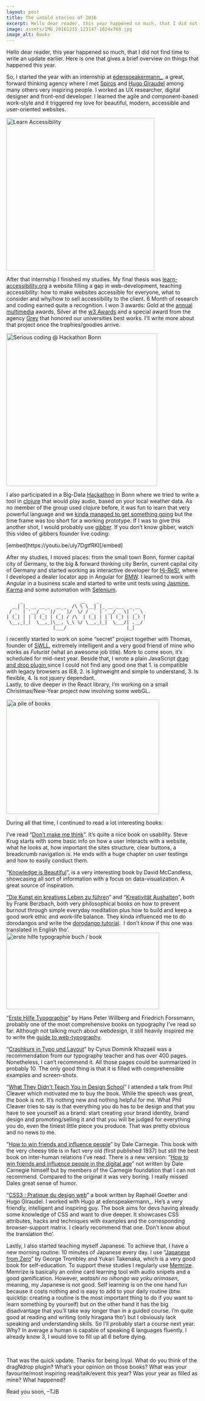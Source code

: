 ```yaml
---
layout: post
title: The untold stories of 2016
excerpt: Hello dear reader, this year happened so much, that I did not find…
image: assets/IMG_20161215_123147-1024x768.jpg
image_alt: Books
---
```


<p>Hello dear reader, this year happened so much, that I did not find time to write an update earlier. Here is one that gives a brief overview on things that happened this year.</p>
<p>So, I started the year with an internship at <a href="https://www.edenspiekermann.com/">edenspeakermann_</a>, a great, forward thinking agency where I met <a href="https://twitter.com/martzoukos">Spiros</a> and <a href="http://hugogiraudel.com/">Hugo Giraudel</a> among many others very inspiring people. I worked as UX researcher, digital designer and front-end developer. I learned the agile and component-based work-style and it triggered my love for beautiful, modern, accessible and user-oriented websites.</p>
<p><a href="http://www.learn-accessibility.org/"><img class="aligncenter wp-image-2898 size-medium" src="{{ site.baseurl }}/assets/687474703a2f2f692e696d6775722e636f6d2f314f57707341552e706e67-388x400.png" alt="Learn Accessibility" width="388" height="400" /></a></p>
<p>After that internship I finished my studies. My final thesis was <a href="http://www.learn-accessibility.org/">learn-accessibility.org</a> a website filling a gap in web-development, teaching accessibility: how to make websites accessible for everyone, what to consider and why/how to sell accessibility to the client. 6 Month of research and coding earned quite a recognition. I won 3 awards: Gold at the <a href="http://www.annual-multimedia.de/">annual multimedia</a> awards, Silver at the <a href="http://www.w3award.com/">w3 Awards</a> and a special award from the agency <a href="http://grey.com/germany">Grey</a> that honored our universities best works. I’ll write more about that project once the trophies/goodies arrive.</p>
<p><img class="aligncenter wp-image-2897 size-medium" src="{{ site.baseurl }}/assets/Screen-Shot-2016-12-15-at-12.22.01-395x400.png" alt="Serious coding @ Hackathon Bonn" width="395" height="400" /></p>
<p>I also participated in a Big-Data <a href="https://en.wikipedia.org/wiki/Hackathon">Hackathon</a> in Bonn where we tried to write a tool in <a href="http://clojure.org/">clojure</a> that would play audio, based on your local weather data. As no member of the group used clojure before, it was fun to learn that very powerful language and we <a href="https://github.com/ThibaultJanBeyer/cloudify">kinda managed to get something going</a> but the time frame was too short for a working prototype. If I was to give this another shot, I would probably use <a href="http://gibber.mat.ucsb.edu/">gibber</a>. If you don’t know gibber, watch this video of gibbers founder live coding:</p>
<p>[embed]https://youtu.be/uly7DgtfRKI[/embed]</p>
<p>After my studies, I moved places: from the small town Bonn, former capital city of Germany, to the big &amp; forward thinking city Berlin, current capital city of Germany and started working as interactive developer for <a href="http://hi-res.de/de/">Hi-ReS!</a>, where I developed a dealer locator app in Angular for <a href="https://www.bmwgroup.com/en.html">BMW</a>. I learned to work with Angular in a business scale and started to write unit tests using <a href="https://jasmine.github.io/">Jasmine</a>, <a href="http://karma-runner.github.io/1.0/index.html">Karma</a> and some automation with <a href="http://webdriver.io/">Selenium</a>.</p>
<pre lang="text"><code>     _                     __    _
  __| |_ __ __ _  __ _  /\ \ \__| |_ __ ___  _ __
 / _` | '__/ _` |/ _` |/  \/ / _` | '__/ _ \| '_ \
| (_| | | | (_| | (_| / /\  | (_| | | | (_) | |_) |
 \__,_|_|  \__,_|\__, \_\ \/ \__,_|_|  \___/| .__/
                 |___/                      |_|
</code></pre>
<p>I recently started to work on some “secret” project together with Thomas, founder of <a href="http://swll.webflow.io/">SWLL</a>, extremely intelligent and a very good friend of mine who works as <em>Futurist</em> (what an awesome job title). More to come soon, it’s scheduled for mid-next year. Beside that, I wrote a plain JavaScript <a href="https://github.com/ThibaultJanBeyer/dragNdrop/">drag and drop plugin </a>since I could not find any good one that 1. is compatible with legacy browsers as IE8, 2. is lightweight and simple to understand, 3. Is flexible, 4. Is not jquery dependant.<br />
Lastly, to dive deeper in the React library, I’m working on a small Christmas/New-Year project now involving some webGL.</p>
<p><img class="aligncenter size-medium wp-image-2899" src="{{ site.baseurl }}/assets/IMG_20161215_123147-400x300.jpg" alt="a pile of books" width="400" height="300" /></p>
<p>During all that time, I continued to read a lot interesting books:</p>
<p>I’ve read “<a href="https://www.amazon.de/gp/product/0321965515/ref=as_li_tl?ie=UTF8&amp;camp=1638&amp;creative=6742&amp;creativeASIN=0321965515&amp;linkCode=as2&amp;tag=httpthibaulco-21">Don’t make me think</a>”. It’s quite a nice book on usability. Steve Krug starts with some basic info on how a user interacts with a website, what he looks at, how important the sites structure, clear buttons, a breadcrumb navigation is. He ends with a huge chapter on user testings and how to easily conduct them.</p>
<p>“<a href="https://www.amazon.de/gp/product/0007427921/ref=as_li_qf_sp_asin_il_tl?ie=UTF8&amp;camp=1638&amp;creative=6742&amp;creativeASIN=0007427921&amp;linkCode=as2&amp;tag=httpthibaulco-21">Knowledge is Beautiful</a>”, is a very interesting book by David McCandless, showcasing all sort of information with a focus on data-visualization. A great source of inspiration.</p>
<p><a href="https://www.amazon.de/gp/product/3874398293/ref=as_li_qf_sp_asin_il_tl?ie=UTF8&amp;camp=1638&amp;creative=6742&amp;creativeASIN=3874398293&amp;linkCode=as2&amp;tag=httpthibaulco-21">“Die Kunst ein kreatives Leben zu führen</a>” and “<a href="https://www.amazon.de/gp/product/3874397866/ref=as_li_qf_sp_asin_il_tl?ie=UTF8&amp;camp=1638&amp;creative=6742&amp;creativeASIN=3874397866&amp;linkCode=as2&amp;tag=httpthibaulco-21">Kreativität Aushalten</a>”, both by Frank Berzbach, both very philosophical books on how to prevent burnout through simple everyday meditation plus how to build and keep a good work ethic and work-life balance. They kinda influenced me to do dorodangos and write the <a href="http://blog.thibaultjanbeyer.com/portfolio/how-to-dorodango/">dorodango tutorial</a>.  I don’t know if this one was translated in English tho’.<br />
<img class="alignright size-medium wp-image-2900" src="{{ site.baseurl }}/assets/erste_hilfe_in_typografie5-400x200.jpg" alt="erste hilfe typographie buch / book" width="400" height="200" /></p>
<p>“<a href="https://www.amazon.de/gp/product/3874394743/ref=as_li_qf_sp_asin_il_tl?ie=UTF8&amp;camp=1638&amp;creative=6742&amp;creativeASIN=3874394743&amp;linkCode=as2&amp;tag=httpthibaulco-21">Erste Hilfe Typographie</a>” by Hans Peter Willberg and Friedrich Forssmann, probably one of the most comprehensive books on typography I’ve read so far. Although not talking much about webdesign, it still heavily inspired me to write the <a href="http://blog.thibaultjanbeyer.com/portfolio/quick-guide-to-web-typography/">guide to web-typography</a>.</p>
<p>“<a href="https://www.amazon.de/gp/product/3499612526/ref=as_li_qf_sp_asin_il_tl?ie=UTF8&amp;camp=1638&amp;creative=6742&amp;creativeASIN=3499612526&amp;linkCode=as2&amp;tag=httpthibaulco-21">Crashkurs in Typo und Layout</a>” by Cyrus Dominik Khazaeli was a recommendation from our typography teacher and has over 400 pages. Nonetheless, I can’t recommend it. All those pages could be summarized in probably 10. The only good thing is that it is filled with comprehensible examples and screen-shots.</p>
<p>“<a href="https://www.amazon.de/gp/product/1781571465/ref=as_li_qf_sp_asin_il_tl?ie=UTF8&amp;camp=1638&amp;creative=6742&amp;creativeASIN=1781571465&amp;linkCode=as2&amp;tag=httpthibaulco-21">What They Didn't Teach You in Design School</a>” I attended a talk from Phil Cleaver which motivated me to buy the book. While the speech was great, the book is not. It’s nothing new and nothing helpful for me. What Phil Cleaver tries to say is that everything you do has to be design and that you have to see yourself as a brand: start creating your brand identity, brand design and promoting/selling it and that you will be judged for everything you do, even the tiniest little piece you produce. That was pretty obvious and no news to me.</p>
<p>“<a href="https://www.amazon.de/gp/product/1439199191/ref=as_li_qf_sp_asin_il_tl?ie=UTF8&amp;camp=1638&amp;creative=6742&amp;creativeASIN=1439199191&amp;linkCode=as2&amp;tag=httpthibaulco-21">How to win friends and influence people</a>” by Dale Carnegie. This book with the very cheesy title is in fact very old (first published 1937) but still the best book on inter-human relations I’ve read. There is a new version: “<a href="https://www.amazon.de/gp/product/1451612591/ref=as_li_qf_sp_asin_il_tl?ie=UTF8&amp;camp=1638&amp;creative=6742&amp;creativeASIN=1451612591&amp;linkCode=as2&amp;tag=httpthibaulco-21">How to win friends and influence people in the digital age</a>” not written by Dale Carnegie himself but by members of the Carnegie foundation that I can not recommend. Compared to the original it was very boring. I really missed Dales great sense of humor.</p>
<p>“<a href="https://www.amazon.de/gp/product/2212140231/ref=as_li_qf_sp_asin_il_tl?ie=UTF8&amp;camp=1638&amp;creative=6742&amp;creativeASIN=2212140231&amp;linkCode=as2&amp;tag=httpthibaulco-21">CSS3 : Pratique du design web</a>” a book written by Raphaël Goetter and Hugo Giraudel. I worked with Hugo at edenspeakermann_. He’s a very friendly, intelligent and inspiring guy. The book aims for devs having already some knowledge of CSS and want to dive deeper. It showcases CSS attributes, hacks and techniques with examples and the corresponding browser-support matrix. I clearly recommend that one. Don’t know about the translation tho’.</p>
<p>Lastly, I also started teaching myself Japanese. To achieve that, I have a new morning routine: 10 minutes of Japanese every day. I use “<a href="https://www.amazon.de/gp/product/0976998122/ref=as_li_qf_sp_asin_il_tl?ie=UTF8&amp;camp=1638&amp;creative=6742&amp;creativeASIN=0976998122&amp;linkCode=as2&amp;tag=httpthibaulco-21">Japanese from Zero</a>” by George Trombley and Yukari Takenaka, which is a very good book for self-education. To support these studies I regularly use <a href="https://www.memrise.com/">Memrize</a>. Memrize is basically an online card learning tool with audio snipets and a good gamification. However, <em>watashi no nihongo wa yoku arimasen</em>, meaning, my Japanese is not good. Self learning is on the one hand fun because it costs nothing and is easy to add to your daily routine (btw. quicktip: creating a routine is the most important thing to do if you want to learn something by yourself) but on the other hand it has the big disadvantage that you’ll take way longer than in a guided course. I’m quite good at reading and writing (only hiragana tho’) but I obviously lack speaking and understanding skills. So I’ll probably start a course next year.<br />
Why? In average a human is capable of speaking 6 languages fluently. I already know 3, I would love to fill up all 6 before dying.</p>
<p>&nbsp;</p>
<p>That was the quick update. Thanks for being loyal. What do you think of the dragNdrop plugin? What’s your opinion on those books? What was your favourite/most inspiring read/talk/event this year? Was your year as filled as mine? What happened?</p>
<p>Read you soon, –TJB</p>
<p><span style="border-radius: 2px; text-indent: 20px; width: auto; padding: 0px 4px 0px 0px; text-align: center; font: bold 11px/20px 'Helvetica Neue',Helvetica,sans-serif; color: #ffffff; background: #bd081c  no-repeat scroll 3px 50% / 14px 14px; position: absolute; opacity: 1; z-index: 8675309; display: none; cursor: pointer; top: 3263px; left: 429px;">Save</span></p>
